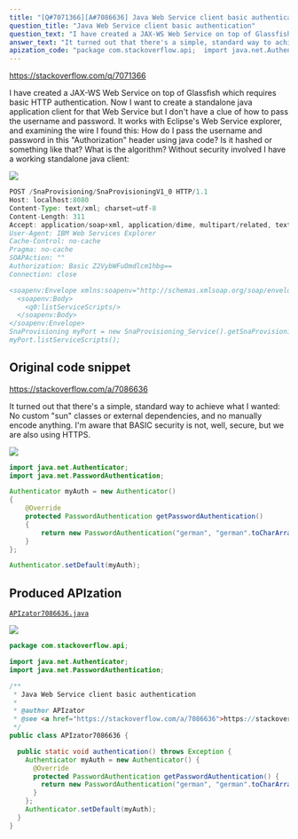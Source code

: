 ```yaml
---
title: "[Q#7071366][A#7086636] Java Web Service client basic authentication"
question_title: "Java Web Service client basic authentication"
question_text: "I have created a JAX-WS Web Service on top of Glassfish which requires basic HTTP authentication. Now I want to create a standalone java application client for that Web Service but I don't have a clue of how to pass the username and password. It works with Eclipse's Web Service explorer, and examining the wire I found this: How do I pass the username and password in this \"Authorization\" header using java code? Is it hashed or something like that? What is the algorithm? Without security involved I have a working standalone java client:"
answer_text: "It turned out that there's a simple, standard way to achieve what I wanted: No custom \"sun\" classes or external dependencies, and no manually encode anything. I'm aware that BASIC security is not, well, secure, but we are also using HTTPS."
apization_code: "package com.stackoverflow.api;  import java.net.Authenticator; import java.net.PasswordAuthentication;  /**  * Java Web Service client basic authentication  *  * @author APIzator  * @see <a href=\"https://stackoverflow.com/a/7086636\">https://stackoverflow.com/a/7086636</a>  */ public class APIzator7086636 {    public static void authentication() throws Exception {     Authenticator myAuth = new Authenticator() {       @Override       protected PasswordAuthentication getPasswordAuthentication() {         return new PasswordAuthentication(\"german\", \"german\".toCharArray());       }     };     Authenticator.setDefault(myAuth);   } }"
---
```


https://stackoverflow.com/q/7071366

I have created a JAX-WS Web Service on top of Glassfish which requires basic HTTP authentication.
Now I want to create a standalone java application client for that Web Service but I don&#x27;t have a clue of how to pass the username and password.
It works with Eclipse&#x27;s Web Service explorer, and examining the wire I found this:
How do I pass the username and password in this &quot;Authorization&quot; header using java code? Is it hashed or something like that? What is the algorithm?
Without security involved I have a working standalone java client:


<div class="code-logo"><img src="/stackoverflow.png" /></div>

```java
POST /SnaProvisioning/SnaProvisioningV1_0 HTTP/1.1
Host: localhost:8080
Content-Type: text/xml; charset=utf-8
Content-Length: 311
Accept: application/soap+xml, application/dime, multipart/related, text/*
User-Agent: IBM Web Services Explorer
Cache-Control: no-cache
Pragma: no-cache
SOAPAction: ""
Authorization: Basic Z2VybWFuOmdlcm1hbg==
Connection: close

<soapenv:Envelope xmlns:soapenv="http://schemas.xmlsoap.org/soap/envelope/" xmlns:q0="http://ngin.ericsson.com/sna/types/v1.0" xmlns:xsd="http://www.w3.org/2001/XMLSchema" xmlns:xsi="http://www.w3.org/2001/XMLSchema-instance">
  <soapenv:Body>
    <q0:listServiceScripts/>
  </soapenv:Body>
</soapenv:Envelope>
SnaProvisioning myPort = new SnaProvisioning_Service().getSnaProvisioningV10Port();
myPort.listServiceScripts();
```


## Original code snippet

https://stackoverflow.com/a/7086636

It turned out that there&#x27;s a simple, standard way to achieve what I wanted:
No custom &quot;sun&quot; classes or external dependencies, and no manually encode anything.
I&#x27;m aware that BASIC security is not, well, secure, but we are also using HTTPS.

<div class="code-logo"><img src="/stackoverflow.png" /></div>

```java
import java.net.Authenticator;
import java.net.PasswordAuthentication;

Authenticator myAuth = new Authenticator() 
{
    @Override
    protected PasswordAuthentication getPasswordAuthentication()
    {
        return new PasswordAuthentication("german", "german".toCharArray());
    }
};

Authenticator.setDefault(myAuth);
```

## Produced APIzation

[`APIzator7086636.java`](https://github.com/blind-papers/apization-temp-data/raw/main/search/APIzator7086636.java)

<div class="code-logo"><img src="/apizator.png" /></div>

```java
package com.stackoverflow.api;

import java.net.Authenticator;
import java.net.PasswordAuthentication;

/**
 * Java Web Service client basic authentication
 *
 * @author APIzator
 * @see <a href="https://stackoverflow.com/a/7086636">https://stackoverflow.com/a/7086636</a>
 */
public class APIzator7086636 {

  public static void authentication() throws Exception {
    Authenticator myAuth = new Authenticator() {
      @Override
      protected PasswordAuthentication getPasswordAuthentication() {
        return new PasswordAuthentication("german", "german".toCharArray());
      }
    };
    Authenticator.setDefault(myAuth);
  }
}

```